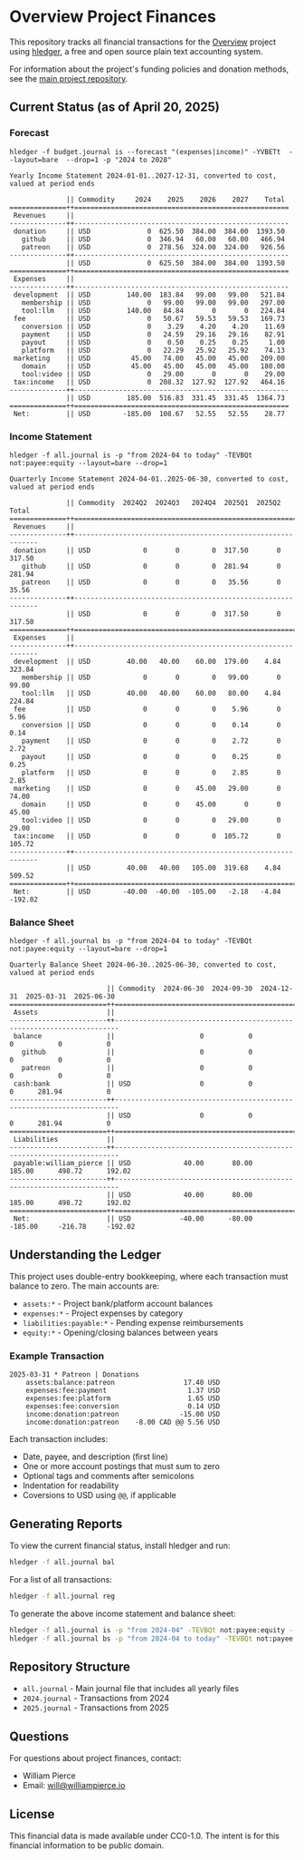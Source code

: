 # Overview Project Finances

This repository tracks all financial transactions for the [Overview](https://github.com/williamcpierce/Overview) project using [hledger](https://hledger.org/), a free and open source plain text accounting system.

For information about the project's funding policies and donation methods, see the [main project repository](https://github.com/williamcpierce/Overview).

## Current Status (as of April 20, 2025)

### Forecast

`hledger -f budget.journal is --forecast "(expenses|income)" -YVBETt  --layout=bare  --drop=1 -p "2024 to 2028"`

```
Yearly Income Statement 2024-01-01..2027-12-31, converted to cost, valued at period ends

              || Commodity     2024    2025    2026    2027    Total
==============++=====================================================
 Revenues     ||
--------------++-----------------------------------------------------
 donation     || USD              0  625.50  384.00  384.00  1393.50
   github     || USD              0  346.94   60.00   60.00   466.94
   patreon    || USD              0  278.56  324.00  324.00   926.56
--------------++-----------------------------------------------------
              || USD              0  625.50  384.00  384.00  1393.50
==============++=====================================================
 Expenses     ||
--------------++-----------------------------------------------------
 development  || USD         140.00  183.84   99.00   99.00   521.84
   membership || USD              0   99.00   99.00   99.00   297.00
   tool:llm   || USD         140.00   84.84       0       0   224.84
 fee          || USD              0   50.67   59.53   59.53   169.73
   conversion || USD              0    3.29    4.20    4.20    11.69
   payment    || USD              0   24.59   29.16   29.16    82.91
   payout     || USD              0    0.50    0.25    0.25     1.00
   platform   || USD              0   22.29   25.92   25.92    74.13
 marketing    || USD          45.00   74.00   45.00   45.00   209.00
   domain     || USD          45.00   45.00   45.00   45.00   180.00
   tool:video || USD              0   29.00       0       0    29.00
 tax:income   || USD              0  208.32  127.92  127.92   464.16
--------------++-----------------------------------------------------
              || USD         185.00  516.83  331.45  331.45  1364.73
==============++=====================================================
 Net:         || USD        -185.00  108.67   52.55   52.55    28.77
```

### Income Statement

`hledger -f all.journal is -p "from 2024-04 to today" -TEVBQt not:payee:equity --layout=bare --drop=1`

```
Quarterly Income Statement 2024-04-01..2025-06-30, converted to cost, valued at period ends

              || Commodity  2024Q2  2024Q3   2024Q4  2025Q1  2025Q2    Total
==============++=============================================================
 Revenues     ||
--------------++-------------------------------------------------------------
 donation     || USD             0       0        0  317.50       0   317.50
   github     || USD             0       0        0  281.94       0   281.94
   patreon    || USD             0       0        0   35.56       0    35.56
--------------++-------------------------------------------------------------
              || USD             0       0        0  317.50       0   317.50
==============++=============================================================
 Expenses     ||
--------------++-------------------------------------------------------------
 development  || USD         40.00   40.00    60.00  179.00    4.84   323.84
   membership || USD             0       0        0   99.00       0    99.00
   tool:llm   || USD         40.00   40.00    60.00   80.00    4.84   224.84
 fee          || USD             0       0        0    5.96       0     5.96
   conversion || USD             0       0        0    0.14       0     0.14
   payment    || USD             0       0        0    2.72       0     2.72
   payout     || USD             0       0        0    0.25       0     0.25
   platform   || USD             0       0        0    2.85       0     2.85
 marketing    || USD             0       0    45.00   29.00       0    74.00
   domain     || USD             0       0    45.00       0       0    45.00
   tool:video || USD             0       0        0   29.00       0    29.00
 tax:income   || USD             0       0        0  105.72       0   105.72
--------------++-------------------------------------------------------------
              || USD         40.00   40.00   105.00  319.68    4.84   509.52
==============++=============================================================
 Net:         || USD        -40.00  -40.00  -105.00   -2.18   -4.84  -192.02
```

### Balance Sheet

`hledger -f all.journal bs -p "from 2024-04 to today" -TEVBQt not:payee:equity --layout=bare --drop=1`

```
Quarterly Balance Sheet 2024-06-30..2025-06-30, converted to cost, valued at period ends

                        || Commodity  2024-06-30  2024-09-30  2024-12-31  2025-03-31  2025-06-30
========================++=======================================================================
 Assets                 ||
------------------------++-----------------------------------------------------------------------
 balance                ||                     0           0           0           0           0
   github               ||                     0           0           0           0           0
   patreon              ||                     0           0           0           0           0
 cash:bank              || USD                 0           0           0      281.94           0
------------------------++-----------------------------------------------------------------------
                        || USD                 0           0           0      281.94           0
========================++=======================================================================
 Liabilities            ||
------------------------++-----------------------------------------------------------------------
 payable:william_pierce || USD             40.00       80.00      185.00      498.72      192.02
------------------------++-----------------------------------------------------------------------
                        || USD             40.00       80.00      185.00      498.72      192.02
========================++=======================================================================
 Net:                   || USD            -40.00      -80.00     -185.00     -216.78     -192.02
```

## Understanding the Ledger

This project uses double-entry bookkeeping, where each transaction must balance to zero. The main accounts are:

-   `assets:*` - Project bank/platform account balances
-   `expenses:*` - Project expenses by category
-   `liabilities:payable:*` - Pending expense reimbursements
-   `equity:*` - Opening/closing balances between years

### Example Transaction

```
2025-03-31 * Patreon | Donations
    assets:balance:patreon                 17.40 USD
    expenses:fee:payment                    1.37 USD
    expenses:fee:platform                   1.65 USD
    expenses:fee:conversion                 0.14 USD
    income:donation:patreon               -15.00 USD
    income:donation:patreon    -8.00 CAD @@ 5.56 USD
```

Each transaction includes:

-   Date, payee, and description (first line)
-   One or more account postings that must sum to zero
-   Optional tags and comments after semicolons
-   Indentation for readability
-   Coversions to USD using `@@`, if applicable

## Generating Reports

To view the current financial status, install hledger and run:

```bash
hledger -f all.journal bal
```

For a list of all transactions:

```bash
hledger -f all.journal reg
```

To generate the above income statement and balance sheet:

```bash
hledger -f all.journal is -p "from 2024-04" -TEVBQt not:payee:equity --layout=bare --drop=1
hledger -f all.journal bs -p "from 2024-04 to today" -TEVBQt not:payee:equity --layout=bare --drop=1
```

## Repository Structure

-   `all.journal` - Main journal file that includes all yearly files
-   `2024.journal` - Transactions from 2024
-   `2025.journal` - Transactions from 2025

## Questions

For questions about project finances, contact:

-   William Pierce
-   Email: will@williampierce.io

## License

This financial data is made available under CC0-1.0. The intent is for this financial information to be public domain.
